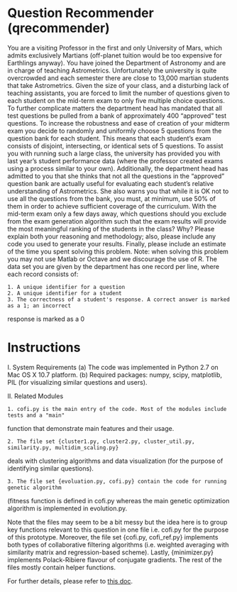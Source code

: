 
Question Recommender (qrecommender)
===================================

You are a visiting Professor in the first and only University of Mars, which admits exclusively
Martians (off-planet tuition would be too expensive for Earthlings anyway). You have joined the
Department of Astronomy and are in charge of teaching Astrometrics. Unfortunately the
university is quite overcrowded and each semester there are close to 13,000 martian students
that take Astrometrics.
Given the size of your class, and a disturbing lack of teaching assistants, you are forced to limit
the number of questions given to each student on the mid-term exam to only five multiple choice
questions. To further complicate matters the department head has mandated that all test
questions be pulled from a bank of approximately 400 “approved” test questions. To increase
the robustness and ease of creation of your midterm exam you decide to randomly and
uniformly choose 5 questions from the question bank for each student. This means that each
student’s exam consists of disjoint, intersecting, or identical sets of 5 questions.
To assist you with running such a large class, the university has provided you with last year’s
student performance data (where the professor created exams using a process similar to your
own). Additionally, the department head has admitted to you that she thinks that not all the
questions in the “approved” question bank are actually useful for evaluating each student’s
relative understanding of Astrometrics. She also warns you that while it is OK not to use all the
questions from the bank, you must, at minimum, use 50% of them in order to achieve sufficient
coverage of the curriculum.
With the mid-term exam only a few days away, which questions should you exclude from the
exam generation algorithm such that the exam results will provide the most meaningful ranking
of the students in the class? Why? Please explain both your reasoning and methodology; also,
please include any code you used to generate your results. Finally, please include an estimate
of the time you spent solving this problem. Note: when solving this problem you may not use
Matlab or Octave and we discourage the use of R.
The data set you are given by the department has one record per line, where each record
consists of:

    1. A unique identifier for a question
    2. A unique identifier for a student
    3. The correctness of a student's response. A correct answer is marked as a 1; an incorrect
response is marked as a 0


Instructions
============

I. System Requirements
    (a) The code was implemented in Python 2.7 on Mac OS X 10.7 platform.
    (b) Required packages: numpy, scipy, matplotlib, PIL (for visualizing similar questions and
users).

II. Related Modules

    1. cofi.py is the main entry of the code. Most of the modules include tests and a "main"
function that demonstrate main features and their usage. 

    2. The file set {cluster1.py, cluster2.py, cluster_util.py, similarity.py, multidim_scaling.py} 
deals with clustering algorithms and data visualization (for the purpose of identifying 
similar questions). 

    3. The file set {evoluation.py, cofi.py} contain the code for running genetic algorithm 
(fitness function is defined in cofi.py whereas the main genetic optimization algorithm 
is implemented in evolution.py. 

Note that the files may seem to be a bit messy but the idea here is to group key
functions relevant to this question in one file i.e. cofi.py for the purpose of this prototype. 
Moreover, the file set {cofi.py, cofi_ref.py} implements both types of collaborative filtering algorithms (i.e.
weighted averaging with similarity matrix and regression-based scheme). Lastly, {minimizer.py}
implements Polack-Ribiere flavour of conjugate gradients. The rest of the files mostly contain
helper functions.

For further details, please refer to [this doc](https://drive.google.com/file/d/1Tv7_fl-UpqEFgxXP0nA7y1g9Q3W7uQAt/view?usp=sharing).



